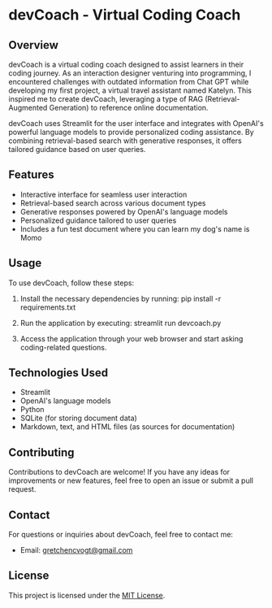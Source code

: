 # devCoach - Virtual Coding Coach

## Overview

devCoach is a virtual coding coach designed to assist learners in their coding journey. As an interaction designer venturing into programming, I encountered challenges with outdated information from Chat GPT while developing my first project, a virtual travel assistant named Katelyn. This inspired me to create devCoach, leveraging a type of RAG (Retrieval-Augmented Generation) to reference online documentation.

devCoach uses Streamlit for the user interface and integrates with OpenAI's powerful language models to provide personalized coding assistance. By combining retrieval-based search with generative responses, it offers tailored guidance based on user queries.

## Features

- Interactive interface for seamless user interaction
- Retrieval-based search across various document types
- Generative responses powered by OpenAI's language models
- Personalized guidance tailored to user queries
- Includes a fun test document where you can learn my dog's name is Momo

## Usage

To use devCoach, follow these steps:

1. Install the necessary dependencies by running:
pip install -r requirements.txt

2. Run the application by executing:
streamlit run devcoach.py

3. Access the application through your web browser and start asking coding-related questions.

## Technologies Used

- Streamlit
- OpenAI's language models
- Python
- SQLite (for storing document data)
- Markdown, text, and HTML files (as sources for documentation)

## Contributing

Contributions to devCoach are welcome! If you have any ideas for improvements or new features, feel free to open an issue or submit a pull request.

## Contact

For questions or inquiries about devCoach, feel free to contact me:
- Email: gretchencvogt@gmail.com

## License

This project is licensed under the [MIT License](LICENSE).

